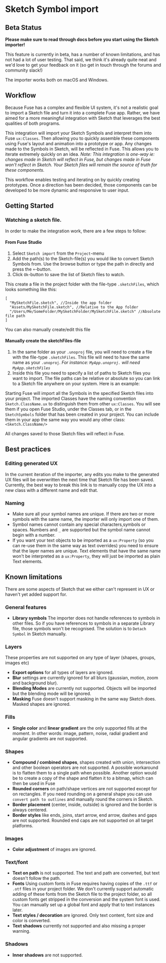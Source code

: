 # Sketch Symbol import

## Beta Status

**Please make sure to read through docs before you start using the Sketch importer!**

This feature is currently in beta, has a number of known limitations, and has not had a lot of user testing.
That said, we think it's already quite neat and we'd love to get your feedback on it (so get in touch through the forums and community slack!)

The importer works both on macOS and Windows.

## Workflow
Because Fuse has a complex and flexible UI system, it's not a realistic goal to import a Sketch file and turn it into a complete Fuse app. Rather, we have aimed for a more meaningful integration with Sketch that leverages the best qualities of both programs.

This integration will import your Sketch Symbols and interpret them into Fuse `ux:Classes`. Then allowing you to quickly assemble these components using Fuse's layout and animation into a prototype or app. Any changes made to the Symbols in Sketch, will be reflected in Fuse. This allows you to iterate extremely quickly on an idea. _Note: This integration is one-way ie: changes made in Sketch will reflect in Fuse, but changes made in Fuse won't reflect in Sketch. Your Sketch files will remain the source of truth for these components._ 

This workflow enables testing and iterating on by quickly creating prototypes. Once a direction has been decided, those components can be developed to be more dynamic and responsive to user input.

## Getting Started

### Watching a sketch file.

In order to make the integration work, there are a few steps to follow:

#### From Fuse Studio
1. Select `Sketch import` from the `Project`-menu
1. Add the path(s) to the Sketch-file(s) you would like to convert Sketch Symbols from. Use the browse button or type the path in directly and press the `+`-button.
1. Click `Ok`-button to save the list of Sketch files to watch.

This create a file in the project folder with the file-type `.sketchFiles`, which looks something like this:
``` 
[ 
  "MySketchFile.sketch", //Inside the app folder 
  "Assets/MySketchFile.sketch", //Relative to the App folder 
  "/Users/Me/SomeFolder/MySketchFolder/MySketchFile.sketch" //Absolute file path 
] 
``` 

You can also manually create/edit this file

#### Manually create the sketchFiles-file
1. In the same folder as your `.unoproj` file, you will need to create a file with the file-type `.sketchFiles`. This file will need to have the same name as your `.unoproj`. _For instance: `MyApp.unoproj.` will need `MyApp.sketchFiles`_ 
1. Inside this file you need to specify a list of paths to Sketch files you want to import. The file paths can be relative or absolute so you can link to a Sketch file anywhere on your system. Here is an example: 
 

Starting Fuse will import all the Symbols in the specified Sketch files into your project. The imported Classes have the naming convention `Sketch.ClassName.ux` to distinguish them from other `ux:Classes`. You will see them if you open Fuse Studio, under the Classes tab, or in the `SketchSymbols` folder that has been created in your project. You can include them in your app the same way you would any other class: `<Sketch.ClassName/>`

All changes saved to those Sketch files will reflect in Fuse.

## Best practices

### Editing generated UX
In the current iteration of the importer, any edits you make to the generated UX files will be overwritten the next time that Sketch file has been saved. Currently, the best way to break this link is to manually copy the UX into a new class with a different name and edit that.

### Naming
- Make sure all your symbol names are unique. If there are two or more symbols with the same name, the importer will only import one of them.
- Symbol names cannot contain any special characters,symbols or spaces. Numbers and `_` are supported but the symbol name cannot begin with a number.
- If you want your text objects to be imported as a `ux:Property` (so you can re-use them in the same way as text overrides) you need to ensure that the layer names are unique. Text elements that have the same name won't be interpreted as a `ux:Property`, they will just be imported as plain Text elements.

## Known limitations

There are some aspects of Sketch that we either can't represent in UX or haven't yet added support for.

### General features
- **Library symbols** The importer does not handle references to symbols in other files. So if you have references to symbols in a separate Library file, those symbols won't be recognised. The solution is to `Detach Symbol` in Sketch manually.

### Layers
These properties are not supported on any type of layer (shapes, groups, images etc)

- **Export options** for all types of layers are ignored.
- **Blur** settings are currently ignored for all blurs (gaussian, motion, zoom and background blur).
- **Blending Modes** are currently not supported. Objects will be imported but the blending mode will be ignored.
- **Masking** Fuse doesn't support masking in the same way Sketch does. Masked shapes are ignored.

### Fills
- **Single color** and **linear gradient** are the only supported fills at the moment. In other words: image, pattern, noise, radial gradient and angular gradients are not supported.

### Shapes
- **Compound / combined shapes**, shapes created with union, intersection and other boolean operators are not supported. A possible workaround is to flatten them to a single path when possible. Another option would be to create a copy of the shape and flatten it to a bitmap, which can then be used in Fuse
- **Rounded corners** on path/shape vertices are not supported except for on rectangles. If you need rounding on a general shape you can use `convert path to outlines` and manually round the corners in Sketch.
- **Border placement** (center, inside, outside) is ignored and the border is always centered.
- **Border styles** like ends, joins, start arrow, end arrow, dashes and gaps are not supported. Rounded end caps are not supported on all target platforms.

### Images
- **Color adjustment** of images are ignored.

### Text/font
- **Text on path** is not supported. The text and path are converted, but text doesn't follow the path.
- **Fonts** Using custom fonts in Fuse requires having copies of the `.ttf` or `.otf` files in your project folder. We don't currently support automatic adding of these fonts from the Sketch file to the project folder, so all custom fonts get stripped in the conversion and the system font is used. You can manually set up a global font and apply that to text instances later.
- **Text styles / decoration** are ignored. Only text content, font size and color is converted.
- **Text shadows** currently not supported and also missing a proper warning.

### Shadows
- **Inner shadows** are not supported.

